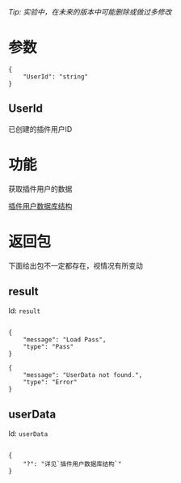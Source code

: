 _Tip: 实验中，在未来的版本中可能删除或做过多修改_
# 参数
```
{
    "UserId": "string"
}
```
## UserId
已创建的插件用户ID
# 功能
获取插件用户的数据

[插件用户数据库结构](../用户系统.md#插件用户)
# 返回包
下面给出包不一定都存在，视情况有所变动

## result
Id: `result`

```

{
    "message": "Load Pass",
    "type": "Pass"
}

{
    "message": "UserData not found.",
    "type": "Error"
}

```
## userData
Id: `userData`

```

{
    "?": "详见`插件用户数据库结构`"
}

```
